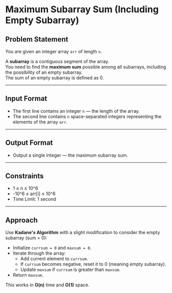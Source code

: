 # Maximum Subarray Sum (Including Empty Subarray)

## Problem Statement

You are given an integer array `arr` of length `n`.

A **subarray** is a contiguous segment of the array.  
You need to find the **maximum sum** possible among all subarrays, including the possibility of an empty subarray.  
The sum of an empty subarray is defined as 0.

---

## Input Format

- The first line contains an integer `n` — the length of the array.
- The second line contains `n` space-separated integers representing the elements of the array `arr`.

---

## Output Format

- Output a single integer — the maximum subarray sum.

---

## Constraints

- 1 ≤ n ≤ 10^6  
- -10^6 ≤ arr[i] ≤ 10^6  
- Time Limit: 1 second

---
## Approach

Use **Kadane's Algorithm** with a slight modification to consider the empty subarray (sum = 0):

- Initialize `currsum = 0` and `maxsum = 0`.
- Iterate through the array:
  - Add current element to `currsum`.
  - If `currsum` becomes negative, reset it to 0 (meaning empty subarray).
  - Update `maxsum` if `currsum` is greater than `maxsum`.
- Return `maxsum`.

This works in **O(n)** time and **O(1)** space.
